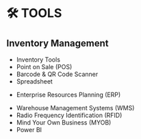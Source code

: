 # 🛠 ️TOOLS

## Inventory Management

- Inventory Tools
- Point on Sale (POS)
- Barcode & QR Code Scanner
- Spreadsheet
+ Enterprise Resources Planning (ERP)
- Warehouse Management Systems (WMS)
- Radio Frequency Identification (RFID)
- Mind Your Own Business (MYOB)
- Power BI